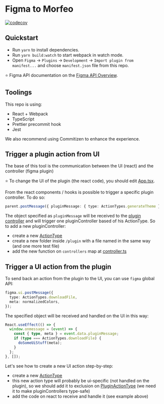 # Figma to Morfeo

[![codecov](https://codecov.io/gh/gabrieleAngius/figma-to-morfeo/branch/main/graph/badge.svg?token=VJMHSKVPCD)](https://codecov.io/gh/gabrieleAngius/figma-to-morfeo)

## Quickstart

- Run `yarn` to install dependencies.
- Run `yarn build:watch` to start webpack in watch mode.
- Open `Figma` -> `Plugins` -> `Development` -> `Import plugin from manifest...` and choose `manifest.json` file from this repo.

⭐ Figma API documentation on the [Figma API Overview](https://www.figma.com/plugin-docs/api/api-overview/).

## Toolings

This repo is using:

- React + Webpack
- TypeScript
- Prettier precommit hook
- Jest

We also recommend using Commitizen to enhance the experience.

## Trigger a plugin action from UI

The base of this tool is the communication between the UI (react) and the controller (figma plugin)

⭐ To change the UI of the plugin (the react code), you should edit [App.tsx](./src/app/components/App.tsx).

From the react components / hooks is possible to trigger a specific plugin controller. To do so:

```typescript
parent.postMessage({ pluginMessage: { type: ActionTypes.generateTheme } }, '*');
```

The object specified as `pluginMessage` will be received to the [plugin controller](./src/plugin/controller.ts) and will trigger one pluginController based of his ActionType.
So to add a new pluginController:

- create a new [ActionType](./src/_shared/types/actions.ts)
- create a new folder inside `/plugin` with a file named in the same way (and one more test file)
- add the new function on `controllers` map at [controller.ts](./src/plugin/controller.ts)

## Trigger a UI action from the plugin

To send back an action from the plugin to the UI, you can use `figma` global API:

```typescript
figma.ui.postMessage({
  type: ActionTypes.downloadFile,
  meta: normalizedColors,
});
```

The specified object will be received and handled on the UI in this way:

```typescript
React.useEffect(() => {
  window.onmessage = (event) => {
    const { type, meta } = event.data.pluginMessage;
    if (type === ActionTypes.downloadFile) {
      doSomeUiStuff(meta);
    }
  };
}, []);
```

Let's see how to create a new UI action step-by-step:

- create a new [ActionType](./src/_shared/types/actions.ts)
- this new action type will probably be ui-specific (not handled on the plugin), so we should add it to exclusion on [PluginActionType](./src/_shared/types/actions.ts) (we need it to make pluginControllers type-safe)
- add the code on react to receive and handle it (see example above)

